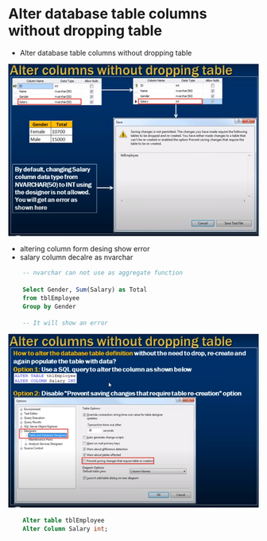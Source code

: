 # Alter database table columns without dropping table 

- Alter database table columns without dropping table 

<img src="./img/C_62.png" />

- altering column form desing show error 
- salary column decalre as nvarchar

```sql
    -- nvarchar can not use as aggregate function 

    Select Gender, Sum(Salary) as Total
    from tblEmployee
    Group by Gender

    -- It will show an error 

```

<img src="./img/C_63.png" />

```sql
    Alter table tblEmployee
    Alter Column Salary int;
```


